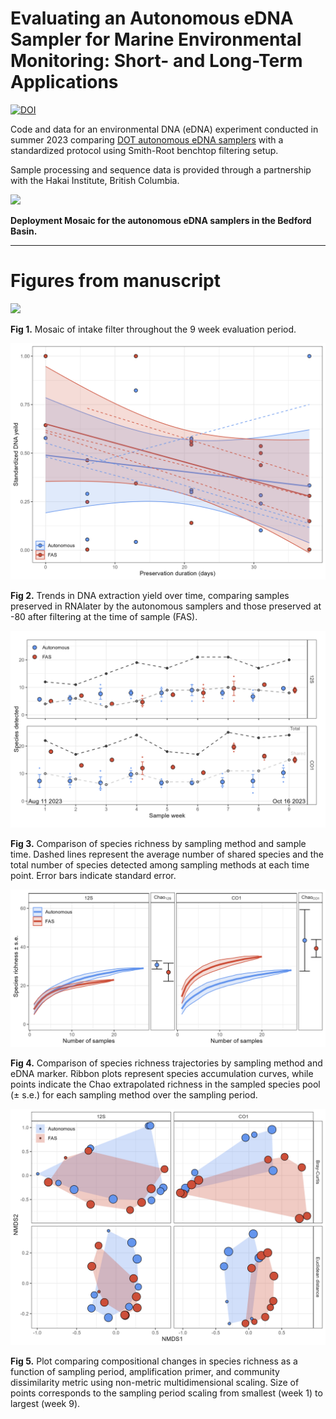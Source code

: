 # Evaluating an Autonomous eDNA Sampler for Marine Environmental Monitoring: Short- and Long-Term Applications

[![DOI](https://zenodo.org/badge/777918323.svg)](https://zenodo.org/doi/10.5281/zenodo.13126692)

Code and data for an environmental DNA (eDNA) experiment conducted in summer 2023 comparing [DOT autonomous eDNA samplers](https://dartmouthocean.com/products/edna-sampler) with a standardized protocol using Smith-Root benchtop filtering setup. 

Sample processing and sequence data is provided through a partnership with the Hakai Institute, British Columbia. 

![](figures/DeploymentMosaic-01.png)

__Deployment Mosaic for the autonomous eDNA samplers in the Bedford Basin.__

***

# Figures from manuscript

![](figures/DOT_Biofouling_Mosaic-01.png)

__Fig 1.__ Mosaic of intake filter throughout the 9 week evaluation period. 

![](figures/DNAYield_time.png)

__Fig 2.__ Trends in DNA extraction yield over time, comparing samples preserved in RNAlater by the autonomous samplers and those preserved at -80 after filtering at the time of sample (FAS).

![](figures/marker_method_comparision.png)

__Fig 3.__ Comparison of species richness by sampling method and sample time. Dashed lines represent the average number of shared species and the total number of species detected among sampling methods at each time point. Error bars indicate standard error.

![](figures/richness_estimate_mosaic.png)

__Fig 4.__ Comparison of species richness trajectories by sampling method and eDNA marker. Ribbon plots represent species accumulation curves, while points indicate the Chao extrapolated richness in the sampled species pool (± s.e.) for each sampling method over the sampling period. 

![](figures/nmds_plot_all.png)

__Fig 5.__ Plot comparing compositional changes in species richness as a function of sampling period, amplification primer, and community dissimilarity metric using non-metric multidimensional scaling. Size of points corresponds to the sampling period scaling from smallest (week 1) to largest (week 9).
